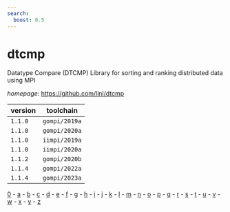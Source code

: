 ```yaml
---
search:
  boost: 0.5
---
```

# dtcmp

Datatype Compare (DTCMP) Library for sorting and ranking distributed  data using MPI

*homepage*: <https://github.com/llnl/dtcmp>

version | toolchain
--------|----------
``1.1.0`` | ``gompi/2019a``
``1.1.0`` | ``gompi/2020a``
``1.1.0`` | ``iimpi/2019a``
``1.1.0`` | ``iimpi/2020a``
``1.1.2`` | ``gompi/2020b``
``1.1.4`` | ``gompi/2022a``
``1.1.4`` | ``gompi/2023a``

[0](../0/index.md) - [a](../a/index.md) - [b](../b/index.md) - [c](../c/index.md) - [d](../d/index.md) - [e](../e/index.md) - [f](../f/index.md) - [g](../g/index.md) - [h](../h/index.md) - [i](../i/index.md) - [j](../j/index.md) - [k](../k/index.md) - [l](../l/index.md) - [m](../m/index.md) - [n](../n/index.md) - [o](../o/index.md) - [p](../p/index.md) - [q](../q/index.md) - [r](../r/index.md) - [s](../s/index.md) - [t](../t/index.md) - [u](../u/index.md) - [v](../v/index.md) - [w](../w/index.md) - [x](../x/index.md) - [y](../y/index.md) - [z](../z/index.md)

